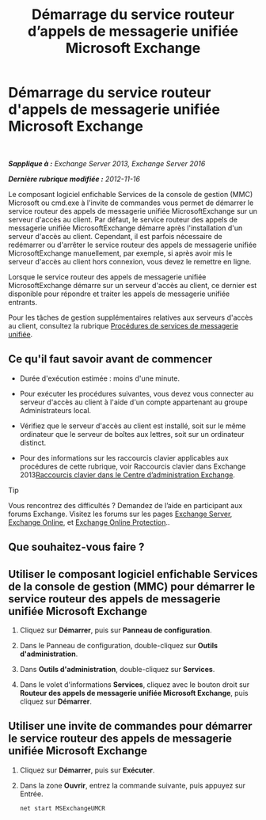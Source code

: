 ﻿---
title: 'Démarrage du service routeur d’appels de messagerie unifiée Microsoft Exchange'
TOCTitle: Démarrage du service routeur d'appels de messagerie unifiée Microsoft Exchange
ms:assetid: 8b7e1a4c-87b3-4477-a95f-6b41cf2d38f0
ms:mtpsurl: https://technet.microsoft.com/fr-fr/library/JJ673542(v=EXCHG.150)
ms:contentKeyID: 50555442
ms.date: 04/24/2018
mtps_version: v=EXCHG.150
ms.translationtype: HT
---

# Démarrage du service routeur d'appels de messagerie unifiée Microsoft Exchange

 

_**Sapplique à :** Exchange Server 2013, Exchange Server 2016_

_**Dernière rubrique modifiée :** 2012-11-16_

Le composant logiciel enfichable Services de la console de gestion (MMC) Microsoft ou cmd.exe à l'invite de commandes vous permet de démarrer le service routeur des appels de messagerie unifiée MicrosoftExchange sur un serveur d'accès au client. Par défaut, le service routeur des appels de messagerie unifiée MicrosoftExchange démarre après l'installation d'un serveur d'accès au client. Cependant, il est parfois nécessaire de redémarrer ou d'arrêter le service routeur des appels de messagerie unifiée MicrosoftExchange manuellement, par exemple, si après avoir mis le serveur d'accès au client hors connexion, vous devez le remettre en ligne.

Lorsque le service routeur des appels de messagerie unifiée MicrosoftExchange démarre sur un serveur d'accès au client, ce dernier est disponible pour répondre et traiter les appels de messagerie unifiée entrants.

Pour les tâches de gestion supplémentaires relatives aux serveurs d'accès au client, consultez la rubrique [Procédures de services de messagerie unifiée](um-services-procedures-exchange-2013-help.md).

## Ce qu'il faut savoir avant de commencer

  - Durée d'exécution estimée : moins d'une minute.

  - Pour exécuter les procédures suivantes, vous devez vous connecter au serveur d'accès au client à l'aide d'un compte appartenant au groupe Administrateurs local.

  - Vérifiez que le serveur d'accès au client est installé, soit sur le même ordinateur que le serveur de boîtes aux lettres, soit sur un ordinateur distinct.

  - Pour des informations sur les raccourcis clavier applicables aux procédures de cette rubrique, voir Raccourcis clavier dans Exchange 2013[Raccourcis clavier dans le Centre d’administration Exchange](keyboard-shortcuts-in-the-exchange-admin-center-exchange-online-protection-help.md).

> [!TIP]
> Vous rencontrez des difficultés ? Demandez de l’aide en participant aux forums Exchange. Visitez les forums sur les pages <a href="https://go.microsoft.com/fwlink/p/?linkid=60612">Exchange Server</a>, <a href="https://go.microsoft.com/fwlink/p/?linkid=267542">Exchange Online</a>, et <a href="https://go.microsoft.com/fwlink/p/?linkid=285351">Exchange Online Protection</a>..


## Que souhaitez-vous faire ?

## Utiliser le composant logiciel enfichable Services de la console de gestion (MMC) pour démarrer le service routeur des appels de messagerie unifiée Microsoft Exchange

1.  Cliquez sur **Démarrer**, puis sur **Panneau de configuration**.

2.  Dans le Panneau de configuration, double-cliquez sur **Outils d'administration**.

3.  Dans **Outils d'administration**, double-cliquez sur **Services**.

4.  Dans le volet d'informations **Services**, cliquez avec le bouton droit sur **Routeur des appels de messagerie unifiée Microsoft Exchange**, puis cliquez sur **Démarrer**.

## Utiliser une invite de commandes pour démarrer le service routeur des appels de messagerie unifiée Microsoft Exchange

1.  Cliquez sur **Démarrer**, puis sur **Exécuter**.

2.  Dans la zone **Ouvrir**, entrez la commande suivante, puis appuyez sur Entrée.
    
        net start MSExchangeUMCR

